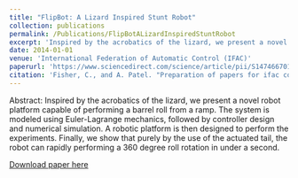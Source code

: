 ```yaml
---
title: "FlipBot: A Lizard Inspired Stunt Robot"
collection: publications
permalink: /Publications/FlipBotALizardInspiredStuntRobot
excerpt: 'Inspired by the acrobatics of the lizard, we present a novel robot platform capable of performing a barrel roll from a ramp. The system is modeled using Euler-Lagrange mechanics, followed by controller design and numerical simulation. A robotic platform is then designed to perform the experiments. Finally, we show that purely by the use of the actuated tail, the robot can rapidly performing a 360 degree roll rotation in under a second.'
date: 2014-01-01
venue: 'International Federation of Automatic Control (IFAC)'
paperurl: 'https://www.sciencedirect.com/science/article/pii/S1474667016423633'
citation: 'Fisher, C., and A. Patel. "Preparation of papers for ifac conferences & symposia: Flipbot: A lizard inspired stunt robot." IFAC Proceedings Volumes 47.3 (2014): 4837-4842.'
---
```

Abstract: Inspired by the acrobatics of the lizard, we present a novel robot platform capable of performing a barrel roll from a ramp. The system is modeled using Euler-Lagrange mechanics, followed by controller design and numerical simulation. A robotic platform is then designed to perform the experiments. Finally, we show that purely by the use of the actuated tail, the robot can rapidly performing a 360 degree roll rotation in under a second.

[Download paper here](http://Callen-Fisher.github.io/Publications/FlipBotALizardInspiredStuntRobot.pdf)


